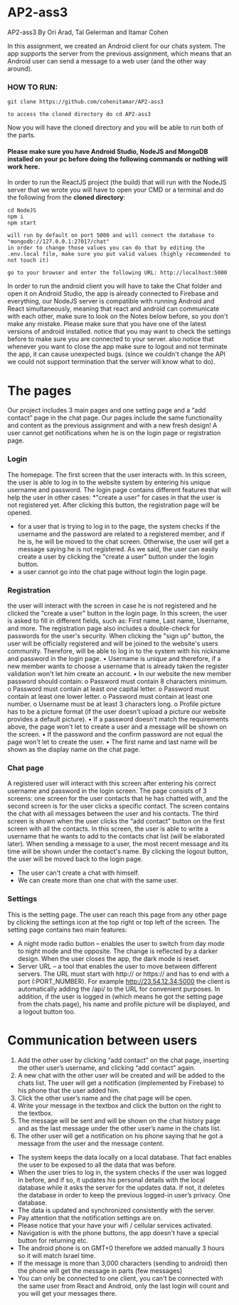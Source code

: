 # AP2-ass3
AP2-ass3 By Ori Arad, Tal Gelerman and Itamar Cohen

In this assignment, we created an Android client for our chats system. The app supports the server from the previous assignment, which means that an Android user can send a message to a web user (and the other way around). 

### HOW TO RUN:

```
git clone https://github.com/cohenitamar/AP2-ass3

to access the cloned directory do cd AP2-ass3
```
Now you will have the cloned directory and you will be able to run both of the parts.

#### Please make sure you have Android Studio, NodeJS and MongoDB installed on your pc before doing the following commands or nothing will work here.

In order to run the ReactJS project (the build) that will run with the NodeJS server that we wrote you will have to open
your CMD or a terminal and do the following from the **cloned directory**:
```
cd NodeJS
npm i
npm start

will run by default on port 5000 and will connect the database to "mongodb://127.0.0.1:27017/chat" 
in order to change those values you can do that by editing the .env.local file, make sure you put valid values (highly recommended to not touch it)

go to your browser and enter the following URL: http://localhost:5000
```

In order to run the android client you will have to take the Chat folder and open it on Android Studio, the app is already connected to Firebase and everything, our NodeJS server is compatible with running
Android and React simultaneously, meaning that react and android can communicate with each other, make sure to look on the Notes below before, so you don't make any mistake.
Please make sure that you have one of the latest versions of android installed. notice that you may want to check the settings before
to make sure you are connected to your server. also notice that whenever you want to close the app make sure to logout and not terminate the app, it can cause unexpected bugs.
(since we couldn't change the API we could not support termination that the server will know what to do).

# The pages
Our project includes 3 main pages and one setting page and a “add contact” page in the chat page.
Our pages include the same functionality and content as the previous assignment and with a new fresh design!
A user cannot get notifications when he is on the login page or registration page.

### Login
The homepage. The first screen that the user interacts with. In this screen, the user is able to log in to the website system by entering his unique username and password. The login page contains different features that will help the user in other cases: *"create a user" for cases in that the user is not registered yet. After clicking this button, the registration page will be opened.

- for a user that is trying to log in to the page, the system checks if the username and the password are related to a registered member, and if he is, he will be moved to the chat screen. Otherwise, the user will get a message saying he is not registered. As we said, the user can easily create a user by clicking the "create a user" button under the login button.
- a user cannot go into the chat page without login the login page.

### Registration
the user will interact with the screen in case he is not registered and he clicked the "create a user" button in the login page. In this screen, the user is asked to fill in different fields, such as: First name, Last name, Username, and more. The registration page also includes a double-check for passwords for the user's security. When clicking the "sign up" button, the user will be officially registered and will be joined to the website's users community. Therefore, will be able to log in to the system with his nickname and password in the login page.
•	Username is unique and therefore, if a new member wants to choose a username that is already taken the register validation won't let him create an account.
•	In our website the new member password should contain:
o	Password must contain 8 characters minimum.
o	Password must contain at least one capital letter.
o	Password must contain at least one lower letter.
o	Password must contain at least one number.
o	Username must be at least 3 characters long.
o	Profile picture has to be a picture format (if the user doesn't upload a picture our website provides a default picture).
•	If a password doesn't match the requirements above, the page won't let to create a user and a message will be shown on the screen.
•	If the password and the confirm password are not equal the page won't let to create the user.
•	The first name and last name will be shown as the display name on the chat page.

### Chat page
A registered user will interact with this screen after entering his correct username and password in the login screen.  The page consists of 3 screens: one screen for the user contacts that he has chatted with, and the second screen is for the user clicks a specific contact. The screen contains the chat with all messages between the user and his contacts. The third screen is shown when the user clicks the “add contact” button on the first screen with all the contacts. In this screen, the user is able to write a username that he wants to add to the contacts chat list (will be elaborated later). When sending a message to a user, the most recent message and its time will be shown under the contact's name. By clicking the logout button, the user will be moved back to the login page.
-	The user can't create a chat with himself.
-	We can create more than one chat with the same user.
  
### Settings
This is the setting page. The user can reach this page from any other page by clicking the settings icon at the top right or top left of the screen.
The setting page contains two main features:
- A night mode radio button – enables the user to switch from day mode to night mode and the opposite. The change is reflected by a darker design. When the user closes the app, the dark mode is reset. 
- Server URL – a tool that enables the user to move between different servers. The URL must start with http:// or https:// and has to end with a port (:PORT_NUMBER). For example http://23.54.12.34:5000 the client is automatically adding the /api/ to the URL for convenient purposes.
In addition, if the user is logged in (which means he got the setting page from the chats page), his name and profile picture will be displayed, and a logout button too.

# Communication between users
1.	Add the other user by clicking “add contact” on the chat page, inserting the other user’s username, and clicking “add contact” again.
2.	A new chat with the other user will be created and will be added to the chats list. The user will get a notification (implemented by Firebase) to his phone that the user added him.
3.	Click the other user’s name and the chat page will be open.
4.	Write your message in the textbox and click the button on the right to the textbox.
5.	The message will be sent and will be shown on the chat history page and as the last message under the other user’s name in the chats list. 
6.	The other user will get a notification on his phone saying that he got a message from the user and the message content.

   
- The system keeps the data locally on a local database. That fact enables the user to be exposed to all the data that was before.
- When the user tries to log in, the system checks if the user was logged in before, and if so, it updates his personal details with the local database while it asks the server for the updates data. If not, it deletes the database in order to keep the previous logged-in user’s privacy. One database.
- The data is updated and synchronized consistently with the server.
- Pay attention that the notification settings are on.
- Please notice that your have your wifi / cellular services activated. 
- Navigation is with the phone buttons, the app doesn't have a special button for returning etc.
- The android phone is on GMT+0 therefore we added manually 3 hours so it will match Israel time.
- If the message is more than 3,000 characters (sending to android) then the phone will get the message in parts (few messages)
- You can only be connected to one client, you can't be connected with the same user from React and Android, only the last login will count and you will get your messages there.


